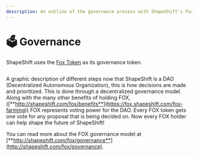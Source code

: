 ```yaml
---
description: An outline of the governance process with ShapeShift's Fox Token
---
```


# 🗳 Governance

​ShapeShift uses the [Fox Token](https://medium.com/@ShapeShift.com/what-is-shapeshifts-fox-token-7fbec3bccbfc) as its governance token.

<figure><img src="https://files.gitbook.com/v0/b/gitbook-x-prod.appspot.com/o/spaces%2FNW5n1xFUffIjV5bpWuxW%2Fuploads%2Fgit-blob-2f54564faa18bb847d89e8201d0ccf6b2ec58aad%2FgovProcess1.png?alt=media" alt=""><figcaption></figcaption></figure>

A graphic description of different steps now that ShapeShift is a DAO (Decentralized Autonomous Organization), this is how decisions are made and prioritized. This is done through a decentralized governance model. Along with the many other benefits of holding FOX, ([**http://shapeshift.com/fox/benefits**](https://fox.shapeshift.com/fox-farming)) FOX represents voting power for the DAO. Every FOX token gets one vote for any proposal that is being decided on. Now every FOX holder can help shape the future of ShapeShift!&#x20;

You can read more about the FOX governance model at [**http://shapeshift.com/fox/governance**](http://shapeshift.com/fox/governance).
